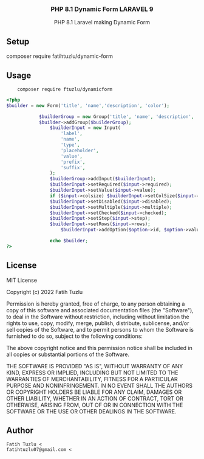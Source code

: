 <h3 align="center"> PHP 8.1 Dynamic Form LARAVEL 9<br></h3>

<p align="center">PHP 8.1 Laravel making Dynamic Form </p>

## Setup
composer require fatihtuzlu/dynamic-form

## Usage

        composer require ftuzlu/dynamicform

```php
<?php
$builder = new Form('title', 'name','description', 'color');

            $builderGroup = new Group('title', 'name', 'description', 'color');
            $builder->addGroup($builderGroup);
                $builderInput = new Input(
                    'label',
                    'name',
                    'type',
                    'placeholder',
                    'value',
                    'prefix',
                    'suffix',
                );
                $builderGroup->addInput($builderInput);
                $builderInput->setRequired($input->required);
                $builderInput->setValue($input->value);
                if ($input->colsize) $builderInput->setColSize($input->colsize);
                $builderInput->setDisabled($input->disabled);
                $builderInput->setMultiple($input->multiple);
                $builderInput->setChecked($input->checked);
                $builderInput->setStep($input->step);
                $builderInput->setRows($input->rows);
                    $builderInput->addOption($option->id, $option->value);

                echo $builder;
?>
```


## License

MIT License

Copyright (c) 2022 Fatih Tuzlu

Permission is hereby granted, free of charge, to any person obtaining a copy
of this software and associated documentation files (the "Software"), to deal
in the Software without restriction, including without limitation the rights
to use, copy, modify, merge, publish, distribute, sublicense, and/or sell
copies of the Software, and to permit persons to whom the Software is
furnished to do so, subject to the following conditions:

The above copyright notice and this permission notice shall be included in all
copies or substantial portions of the Software.

THE SOFTWARE IS PROVIDED "AS IS", WITHOUT WARRANTY OF ANY KIND, EXPRESS OR
IMPLIED, INCLUDING BUT NOT LIMITED TO THE WARRANTIES OF MERCHANTABILITY,
FITNESS FOR A PARTICULAR PURPOSE AND NONINFRINGEMENT. IN NO EVENT SHALL THE
AUTHORS OR COPYRIGHT HOLDERS BE LIABLE FOR ANY CLAIM, DAMAGES OR OTHER
LIABILITY, WHETHER IN AN ACTION OF CONTRACT, TORT OR OTHERWISE, ARISING FROM,
OUT OF OR IN CONNECTION WITH THE SOFTWARE OR THE USE OR OTHER DEALINGS IN THE
SOFTWARE.

## Author

    Fatih Tuzlu <
    fatihtuzlu07@gmail.com <
